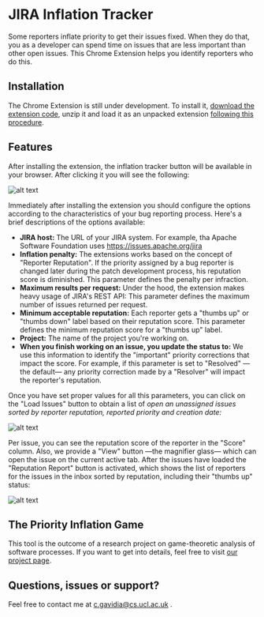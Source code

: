 # JIRA Inflation Tracker
Some reporters inflate priority to get their issues fixed. When they do that, you as a developer can spend time on issues that are less important than other open issues. This Chrome Extension helps you identify reporters who do this.

## Installation
The Chrome Extension is still under development. To install it, [download the extension code](https://github.com/cptanalatriste/inflation-tracker-extension/releases/download/v0.1-alpha/jira-inflation-tracker.zip), unzip it and load it as an unpacked extension [following this procedure](https://developer.chrome.com/extensions/getstarted#unpacked). 

## Features
After installing the extension, the inflation tracker button will be available in your browser. After clicking it you will see the following:

![alt text](https://github.com/cptanalatriste/inflation-tracker-extension/blob/master/img/screenshots/start.PNG?raw=true "Extension start")

Immediately after installing the extension you should configure the options according to the characteristics of your bug reporting process. Here's a brief descriptions of the options available:

* **JIRA host:** The URL of your JIRA system. For example, tha Apache Software Foundation uses https://issues.apache.org/jira 
* **Inflation penalty:** The extensions works based on the concept of "Reporter Reputation". If the priority assigned by a bug reporter is changed later during the patch development process, his reputation score is diminished. This parameter defines the penalty per infraction.
* **Maximum results per request:** Under the hood, the extension makes heavy usage of JIRA's REST API: This parameter defines the maximum number of issues returned per request.
* **Minimum acceptable reputation:** Each reporter gets a "thumbs up" or "thumbs down" label based on their reputation score. This parameter defines the minimum reputation score for a "thumbs up" label.
* **Project:** The name of the project you're working on.
* **When you finish working on an issue, you update the status to:** We use this information to identify the "important" priority corrections that impact the score. For example, if this parameter is set to "Resolved" —the default— any priority correction made by a "Resolver" will impact the reporter's reputation.

Once you have set proper values for all this parameters, you can click on the "Load Issues" button to obtain a list of *open an unassigned issues sorted by reporter reputation, reported priority and creation date:* 

![alt text](https://github.com/cptanalatriste/inflation-tracker-extension/blob/master/img/screenshots/issues.PNG?raw=true "Issues Loaded")

Per issue, you can see the reputation score of the reporter in the "Score" column. Also, we provide a "View" button —the magnifier glass— which can open the issue on the current active tab. After the issues have loaded the "Reputation Report" button is activated, which shows the list of reporters for the issues in the inbox sorted by reputation, including their "thumbs up" status:

![alt text](https://github.com/cptanalatriste/inflation-tracker-extension/blob/master/img/screenshots/reporters.PNG?raw=true "Reputation Report")

## The Priority Inflation Game
This tool is the outcome of a research project on game-theoretic analysis of software processes. If you want to get into details, feel free to visit [our project page](http://ttendency.cs.ucl.ac.uk/projects/priority_inflation/index.html).

## Questions, issues or support?
Feel free to contact me at c.gavidia@cs.ucl.ac.uk .



